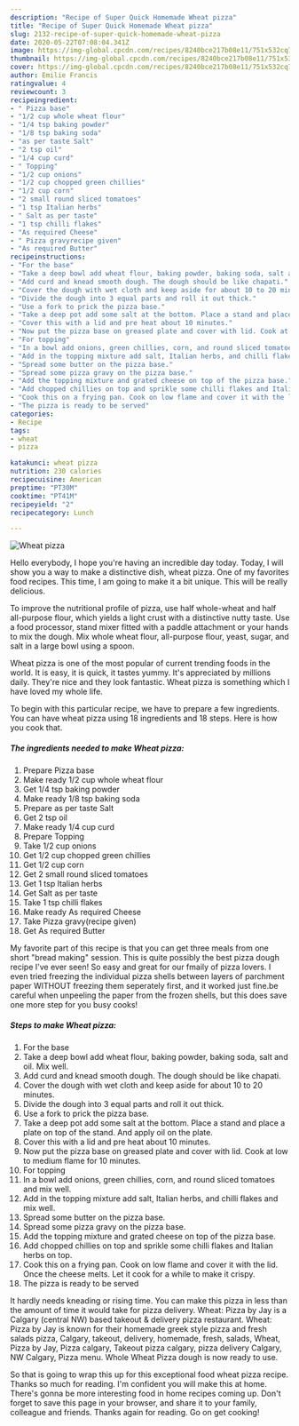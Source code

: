 ```yaml
---
description: "Recipe of Super Quick Homemade Wheat pizza"
title: "Recipe of Super Quick Homemade Wheat pizza"
slug: 2132-recipe-of-super-quick-homemade-wheat-pizza
date: 2020-05-22T07:08:04.341Z
image: https://img-global.cpcdn.com/recipes/8240bce217b08e11/751x532cq70/wheat-pizza-recipe-main-photo.jpg
thumbnail: https://img-global.cpcdn.com/recipes/8240bce217b08e11/751x532cq70/wheat-pizza-recipe-main-photo.jpg
cover: https://img-global.cpcdn.com/recipes/8240bce217b08e11/751x532cq70/wheat-pizza-recipe-main-photo.jpg
author: Emilie Francis
ratingvalue: 4
reviewcount: 3
recipeingredient:
- " Pizza base"
- "1/2 cup whole wheat flour"
- "1/4 tsp baking powder"
- "1/8 tsp baking soda"
- "as per taste Salt"
- "2 tsp oil"
- "1/4 cup curd"
- " Topping"
- "1/2 cup onions"
- "1/2 cup chopped green chillies"
- "1/2 cup corn"
- "2 small round sliced tomatoes"
- "1 tsp Italian herbs"
- " Salt as per taste"
- "1 tsp chilli flakes"
- "As required Cheese"
- " Pizza gravyrecipe given"
- "As required Butter"
recipeinstructions:
- "For the base"
- "Take a deep bowl add wheat flour, baking powder, baking soda, salt and oil. Mix well."
- "Add curd and knead smooth dough. The dough should be like chapati."
- "Cover the dough with wet cloth and keep aside for about 10 to 20 minutes."
- "Divide the dough into 3 equal parts and roll it out thick."
- "Use a fork to prick the pizza base."
- "Take a deep pot add some salt at the bottom. Place a stand and place a plate on top of the stand. And apply oil on the plate."
- "Cover this with a lid and pre heat about 10 minutes."
- "Now put the pizza base on greased plate and cover with lid. Cook at low to medium flame for 10 minutes."
- "For topping"
- "In a bowl add onions, green chillies, corn, and round sliced tomatoes and mix well."
- "Add in the topping mixture add salt, Italian herbs, and chilli flakes and mix well."
- "Spread some butter on the pizza base."
- "Spread some pizza gravy on the pizza base."
- "Add the topping mixture and grated cheese on top of the pizza base."
- "Add chopped chillies on top and sprikle some chilli flakes and Italian herbs on top."
- "Cook this on a frying pan. Cook on low flame and cover it with the lid. Once the cheese melts. Let it cook for a while to make it crispy."
- "The pizza is ready to be served"
categories:
- Recipe
tags:
- wheat
- pizza

katakunci: wheat pizza 
nutrition: 230 calories
recipecuisine: American
preptime: "PT30M"
cooktime: "PT41M"
recipeyield: "2"
recipecategory: Lunch

---
```



![Wheat pizza](https://img-global.cpcdn.com/recipes/8240bce217b08e11/751x532cq70/wheat-pizza-recipe-main-photo.jpg)

Hello everybody, I hope you're having an incredible day today. Today, I will show you a way to make a distinctive dish, wheat pizza. One of my favorites food recipes. This time, I am going to make it a bit unique. This will be really delicious.

To improve the nutritional profile of pizza, use half whole-wheat and half all-purpose flour, which yields a light crust with a distinctive nutty taste. Use a food processor, stand mixer fitted with a paddle attachment or your hands to mix the dough. Mix whole wheat flour, all-purpose flour, yeast, sugar, and salt in a large bowl using a spoon.

Wheat pizza is one of the most popular of current trending foods in the world. It is easy, it is quick, it tastes yummy. It's appreciated by millions daily. They're nice and they look fantastic. Wheat pizza is something which I have loved my whole life.


To begin with this particular recipe, we have to prepare a few ingredients. You can have wheat pizza using 18 ingredients and 18 steps. Here is how you cook that.

<!--inarticleads1-->

##### The ingredients needed to make Wheat pizza:

1. Prepare  Pizza base
1. Make ready 1/2 cup whole wheat flour
1. Get 1/4 tsp baking powder
1. Make ready 1/8 tsp baking soda
1. Prepare as per taste Salt
1. Get 2 tsp oil
1. Make ready 1/4 cup curd
1. Prepare  Topping
1. Take 1/2 cup onions
1. Get 1/2 cup chopped green chillies
1. Get 1/2 cup corn
1. Get 2 small round sliced tomatoes
1. Get 1 tsp Italian herbs
1. Get  Salt as per taste
1. Take 1 tsp chilli flakes
1. Make ready As required Cheese
1. Take  Pizza gravy(recipe given)
1. Get As required Butter


My favorite part of this recipe is that you can get three meals from one short &#34;bread making&#34; session. This is quite possibly the best pizza dough recipe I&#39;ve ever seen! So easy and great for our fmaily of pizza lovers. I even tried freezing the individual pizza shells between layers of parchment paper WITHOUT freezing them seperately first, and it worked just fine.be careful when unpeeling the paper from the frozen shells, but this does save one more step for you busy cooks! 

<!--inarticleads2-->

##### Steps to make Wheat pizza:

1. For the base
1. Take a deep bowl add wheat flour, baking powder, baking soda, salt and oil. Mix well.
1. Add curd and knead smooth dough. The dough should be like chapati.
1. Cover the dough with wet cloth and keep aside for about 10 to 20 minutes.
1. Divide the dough into 3 equal parts and roll it out thick.
1. Use a fork to prick the pizza base.
1. Take a deep pot add some salt at the bottom. Place a stand and place a plate on top of the stand. And apply oil on the plate.
1. Cover this with a lid and pre heat about 10 minutes.
1. Now put the pizza base on greased plate and cover with lid. Cook at low to medium flame for 10 minutes.
1. For topping
1. In a bowl add onions, green chillies, corn, and round sliced tomatoes and mix well.
1. Add in the topping mixture add salt, Italian herbs, and chilli flakes and mix well.
1. Spread some butter on the pizza base.
1. Spread some pizza gravy on the pizza base.
1. Add the topping mixture and grated cheese on top of the pizza base.
1. Add chopped chillies on top and sprikle some chilli flakes and Italian herbs on top.
1. Cook this on a frying pan. Cook on low flame and cover it with the lid. Once the cheese melts. Let it cook for a while to make it crispy.
1. The pizza is ready to be served


It hardly needs kneading or rising time. You can make this pizza in less than the amount of time it would take for pizza delivery. Wheat: Pizza by Jay is a Calgary (central NW) based takeout &amp; delivery pizza restaurant. Wheat: Pizza by Jay is known for their homemade greek style pizza and fresh salads pizza, Calgary, takeout, delivery, homemade, fresh, salads, Wheat, Pizza by Jay, Pizza calgary, Takeout pizza calgary, pizza delivery Calgary, NW Calgary, Pizza menu. Whole Wheat Pizza dough is now ready to use. 

So that is going to wrap this up for this exceptional food wheat pizza recipe. Thanks so much for reading. I'm confident you will make this at home. There's gonna be more interesting food in home recipes coming up. Don't forget to save this page in your browser, and share it to your family, colleague and friends. Thanks again for reading. Go on get cooking!

